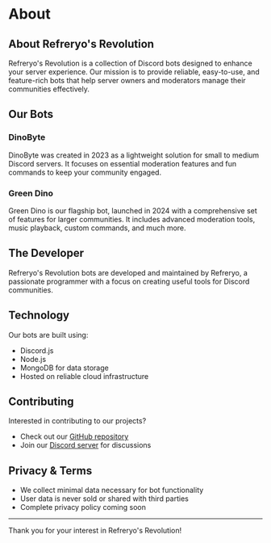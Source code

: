 # About

## About Refreryo's Revolution

Refreryo's Revolution is a collection of Discord bots designed to enhance your server experience. Our mission is to provide reliable, easy-to-use, and feature-rich bots that help server owners and moderators manage their communities effectively.

## Our Bots

### DinoByte

DinoByte was created in 2023 as a lightweight solution for small to medium Discord servers. It focuses on essential moderation features and fun commands to keep your community engaged.

### Green Dino

Green Dino is our flagship bot, launched in 2024 with a comprehensive set of features for larger communities. It includes advanced moderation tools, music playback, custom commands, and much more.

## The Developer

Refreryo's Revolution bots are developed and maintained by Refreryo, a passionate programmer with a focus on creating useful tools for Discord communities.

## Technology

Our bots are built using:

- Discord.js
- Node.js
- MongoDB for data storage
- Hosted on reliable cloud infrastructure

## Contributing

Interested in contributing to our projects?

- Check out our [GitHub repository](https://github.com/Refreryo/refreryo-revolution.github.io)
- Join our [Discord server](https://discord.gg/JA8VnRttNU) for discussions

## Privacy & Terms

- We collect minimal data necessary for bot functionality
- User data is never sold or shared with third parties
- Complete privacy policy coming soon

---

Thank you for your interest in Refreryo's Revolution!